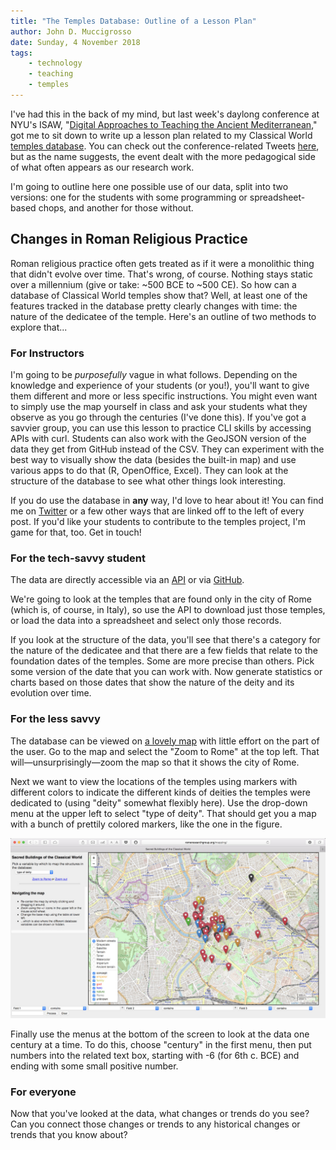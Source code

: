 ```yaml
---
title: "The Temples Database: Outline of a Lesson Plan"
author: John D. Muccigrosso
date: Sunday, 4 November 2018
tags: 
    - technology
    - teaching
    - temples
---
```


I've had this in the back of my mind, but last week's daylong conference at NYU's ISAW, "[Digital Approaches to Teaching the Ancient Mediterranean](http://isaw.nyu.edu/events/datam-conference)," got me to sit down to write up a lesson plan related to my Classical World [temples database](http://romeresearchgroup.org/database-of-temples/). You can check out the conference-related Tweets [here](https://twitter.com/search?q=%23datam), but as the name suggests, the event dealt with the more pedagogical side of what often appears as our research work.

I'm going to outline here one possible use of our data, split into two versions: one for the students with some programming or spreadsheet-based chops, and another for those without.

## Changes in Roman Religious Practice

Roman religious practice often gets treated as if it were a monolithic thing that didn't evolve over time. That's wrong, of course. Nothing stays static over a millennium (give or take: ~500 BCE to ~500 CE). So how can a database of Classical World temples show that? Well, at least one of the features tracked in the database pretty clearly changes with time: the nature of the dedicatee of the temple. Here's an outline of two methods to explore that...

### For Instructors

I'm going to be *purposefully* vague in what follows. Depending on the knowledge and experience of your students (or you!), you'll want to give them different and more or less specific instructions. You might even want to simply use the map yourself in class and ask your students what they observe as you go through the centuries (I've done this). If you've got a savvier group, you can use this lesson to practice CLI skills by accessing APIs with curl. Students can also work with the GeoJSON version of the data they get from GitHub instead of the CSV. They can experiment with the best way to visually show the data (besides the built-in map) and use various apps to do that (R, OpenOffice, Excel). They can look at the structure of the database to see what other things look interesting.

If you do use the database in **any** way, I'd love to hear about it! You can find me on [Twitter](https://twitter.com/jdmuccigrosso) or a few other ways that are linked off to the left of every post. If you'd like your students to contribute to the temples project, I'm game for that, too. Get in touch!

### For the tech-savvy student

The data are directly accessible via an [API](http://romeresearchgroup.org/database-of-temples/downloading-the-data/) or via [GitHub](https://github.com/Jmuccigr/temples).

We're going to look at the temples that are found only in the city of Rome (which is, of course, in Italy), so use the API to download just those temples, or load the data into a spreadsheet and select only those records.

If you look at the structure of the data, you'll see that there's a category for the nature of the dedicatee and that there are a few fields that relate to the foundation dates of the temples. Some are more precise than others. Pick some version of the date that you can work with. Now generate statistics or charts based on those dates that show the nature of the deity and its evolution over time.

### For the less savvy

The database can be viewed on [a lovely map](http://romeresearchgroup.org/mapping/) with little effort on the part of the user. Go to the map and select the "Zoom to Rome" at the top left. That will—unsurprisingly—zoom the map so that it shows the city of Rome.

Next we want to view the locations of the temples using markers with different colors to indicate the different kinds of deities the temples were dedicated to (using "deity" somewhat flexibly here). Use the drop-down menu at the upper left to select "type of deity". That should get you a map with a bunch of prettily colored markers, like the one in the figure.

![Temples in Rome, colored by type of deity](/images/temples_in_Rome.jpg)

Finally use the menus at the bottom of the screen to look at the data one century at a time. To do this, choose "century" in the first menu, then put numbers into the related text box, starting with -6 (for 6th c. BCE) and ending with some small positive number.

### For everyone

Now that you've looked at the data, what changes or trends do you see? Can you connect those changes or trends to any historical changes or trends that you know about?
